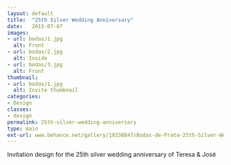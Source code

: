 ```yaml
---
layout: default
title:  "25th Silver Wedding Anniversary"
date:   2015-07-07
images: 
- url: bodas/1.jpg
  alt: Front
- url: bodas/2.jpg
  alt: Inside
- url: bodas/3.jpg
  alt: Front
thumbnail:
- url: bodas/1.jpg
  alt: Invite thumbnail
categories:
- Design
classes:
- design
permalink: 25th-silver-wedding-anniversary
type: main
ext-url: www.behance.net/gallery/19330847/Bodas-de-Prata-25th-Silver-Wedding-Anniversary
---
```

Invitation design for the 25th silver wedding anniversary of Teresa & José